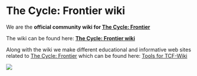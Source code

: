 # The Cycle: Frontier wiki
We are the **official community wiki for [The Cycle: Frontier](https://thecycle.game)**

The wiki can be found here: **[The Cycle: Frontier wiki](https://thecyclefrontier.wiki)**

Along with the wiki we make different educational and informative web sites related to [The Cycle: Frontier](https://thecycle.game) which can be found here: [Tools for TCF-Wiki](https:/tools.thecyclefrontier.wiki)

[![](https://img.shields.io/static/v1?label=Donate%20Ko-fi&message=%E2%9D%A4&logo=KoFi&color=%23fe8e86)](https://ko-fi.com/tcfwiki)
